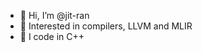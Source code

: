- 👋 Hi, I’m @jit-ran
- 👀 Interested in compilers, LLVM and MLIR
- 🌱 I code in C++

<!---
jit-ran/jit-ran is a ✨ special ✨ repository because its `README.md` (this file) appears on your GitHub profile.
You can click the Preview link to take a look at your changes.
--->
